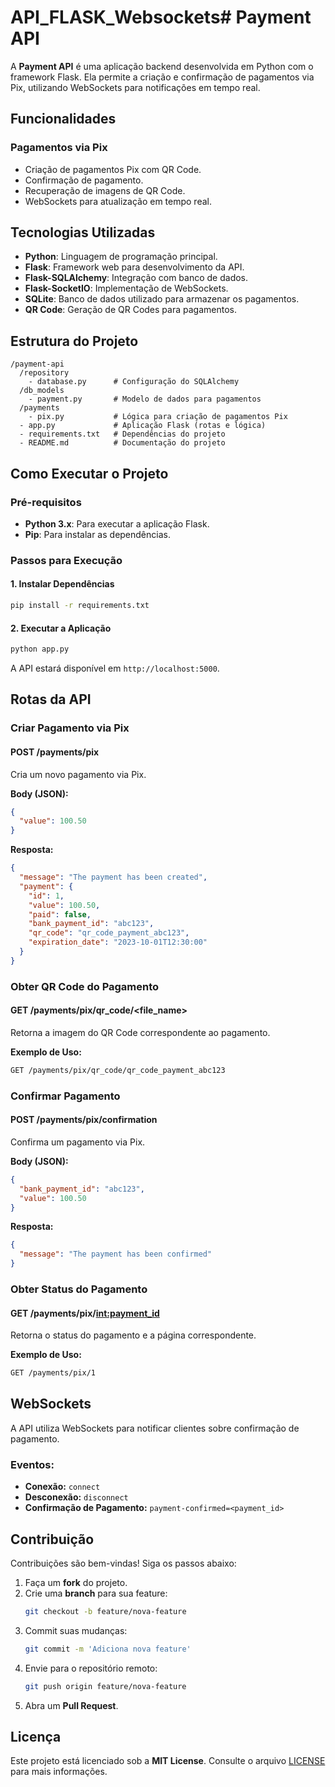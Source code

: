 # API_FLASK_Websockets# Payment API

A **Payment API** é uma aplicação backend desenvolvida em Python com o framework Flask. Ela permite a criação e confirmação de pagamentos via Pix, utilizando WebSockets para notificações em tempo real.

## Funcionalidades

### Pagamentos via Pix
- Criação de pagamentos Pix com QR Code.
- Confirmação de pagamento.
- Recuperação de imagens de QR Code.
- WebSockets para atualização em tempo real.

## Tecnologias Utilizadas

- **Python**: Linguagem de programação principal.
- **Flask**: Framework web para desenvolvimento da API.
- **Flask-SQLAlchemy**: Integração com banco de dados.
- **Flask-SocketIO**: Implementação de WebSockets.
- **SQLite**: Banco de dados utilizado para armazenar os pagamentos.
- **QR Code**: Geração de QR Codes para pagamentos.

## Estrutura do Projeto

```
/payment-api
  /repository
    - database.py      # Configuração do SQLAlchemy
  /db_models
    - payment.py       # Modelo de dados para pagamentos
  /payments
    - pix.py           # Lógica para criação de pagamentos Pix
  - app.py             # Aplicação Flask (rotas e lógica)
  - requirements.txt   # Dependências do projeto
  - README.md          # Documentação do projeto
```

## Como Executar o Projeto

### Pré-requisitos

- **Python 3.x**: Para executar a aplicação Flask.
- **Pip**: Para instalar as dependências.

### Passos para Execução

#### 1. Instalar Dependências
```bash
pip install -r requirements.txt
```

#### 2. Executar a Aplicação
```bash
python app.py
```
A API estará disponível em `http://localhost:5000`.

## Rotas da API

### Criar Pagamento via Pix

#### **POST /payments/pix**
Cria um novo pagamento via Pix.

**Body (JSON):**
```json
{
  "value": 100.50
}
```
**Resposta:**
```json
{
  "message": "The payment has been created",
  "payment": {
    "id": 1,
    "value": 100.50,
    "paid": false,
    "bank_payment_id": "abc123",
    "qr_code": "qr_code_payment_abc123",
    "expiration_date": "2023-10-01T12:30:00"
  }
}
```

### Obter QR Code do Pagamento

#### **GET /payments/pix/qr_code/<file_name>**
Retorna a imagem do QR Code correspondente ao pagamento.

**Exemplo de Uso:**
```bash
GET /payments/pix/qr_code/qr_code_payment_abc123
```

### Confirmar Pagamento

#### **POST /payments/pix/confirmation**
Confirma um pagamento via Pix.

**Body (JSON):**
```json
{
  "bank_payment_id": "abc123",
  "value": 100.50
}
```
**Resposta:**
```json
{
  "message": "The payment has been confirmed"
}
```

### Obter Status do Pagamento

#### **GET /payments/pix/<int:payment_id>**
Retorna o status do pagamento e a página correspondente.

**Exemplo de Uso:**
```bash
GET /payments/pix/1
```

## WebSockets

A API utiliza WebSockets para notificar clientes sobre confirmação de pagamento.

### Eventos:
- **Conexão:** `connect`
- **Desconexão:** `disconnect`
- **Confirmação de Pagamento:** `payment-confirmed=<payment_id>`

## Contribuição

Contribuições são bem-vindas! Siga os passos abaixo:

1. Faça um **fork** do projeto.
2. Crie uma **branch** para sua feature:
   ```bash
   git checkout -b feature/nova-feature
   ```
3. Commit suas mudanças:
   ```bash
   git commit -m 'Adiciona nova feature'
   ```
4. Envie para o repositório remoto:
   ```bash
   git push origin feature/nova-feature
   ```
5. Abra um **Pull Request**.

## Licença

Este projeto está licenciado sob a **MIT License**. Consulte o arquivo [LICENSE](./LICENSE) para mais informações.


